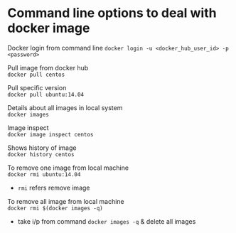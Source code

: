 # Command line options to deal with docker image

Docker login from command line
`docker login -u <docker_hub_user_id> -p <password>`

Pull image from docker hub                  
`docker pull centos`

Pull specific version                      
`docker pull ubuntu:14.04`

Details about all images in local system   
`docker images`

Image inspect                              
`docker image inspect centos`

Shows history of image                     
`docker history centos`

To remove one image from local machine     
`docker rmi ubuntu:14.04`  
  - `rmi` refers remove image
  
To remove all image from local machine     
`docker rmi $(docker images -q)`
  - take i/p from command `docker images -q` & delete all images
